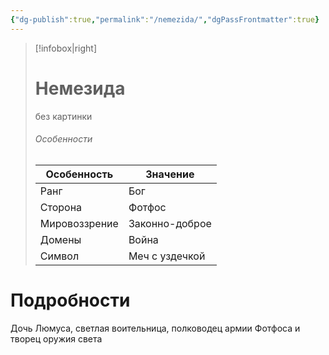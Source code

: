 ```yaml
---
{"dg-publish":true,"permalink":"/nemezida/","dgPassFrontmatter":true}
---
```


> [!infobox|right]
> # Немезида
> без картинки
> ###### Особенности
> | Особенность | Значение |
> | ---- | ---- |
> | Ранг |Бог |
> | Сторона | Фотфос|
> | Мировоззрение | Законно-доброе |
> | Домены |Война|
> |Символ| Меч с уздечкой|

# Подробности

Дочь Люмуса, светлая воительница, полководец армии Фотфоса и творец оружия света